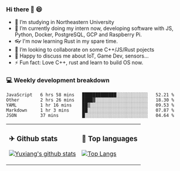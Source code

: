 ### Hi there 👋 😄

- 🔭 I’m studying in Northeastern University
- 🌱 I’m currently doing my intern now, developing software with JS, Python, Docker, PostgreSQL, GCP and Raspberry Pi.
- 👓 I'm now learning Rust in my spare time.
- 👯 I’m looking to collaborate on some C++/JS/Rust pojects
- 💬 Happy to discuss me about IoT, Game Dev, sensors...
- ⚡ Fun fact: Love C++, rust and learn to build OS now.



<table>
<tr>
<td valign="top" width="54%">

### ✈ Github stats

[![Yuxiang's github stats](https://github-readme-stats.vercel.app/api?username=Taowyoo&show_icons=true&line_height=21&show_icons=true&theme=tokyonight)](https://github.com/anuraghazra/github-readme-stats)

</td>

<td valign="top" width="46%">

### 📕 Top languages

[![Top Langs](https://github-readme-stats.vercel.app/api/top-langs/?username=Taowyoo&show_icons=true&layout=compact&theme=vue)](https://github.com/anuraghazra/github-readme-stats)

</td>
</tr>

### 💻 Weekly development breakdown

<!--START_SECTION:waka-->
```text
JavaScript   6 hrs 58 mins   █████████████░░░░░░░░░░░░   52.21 % 
Other        2 hrs 26 mins   ████▓░░░░░░░░░░░░░░░░░░░░   18.30 % 
YAML         1 hr 16 mins    ██▒░░░░░░░░░░░░░░░░░░░░░░   09.53 % 
Markdown     1 hr 3 mins     ██░░░░░░░░░░░░░░░░░░░░░░░   07.87 % 
JSON         37 mins         █░░░░░░░░░░░░░░░░░░░░░░░░   04.64 % 
```
<!--END_SECTION:waka-->
